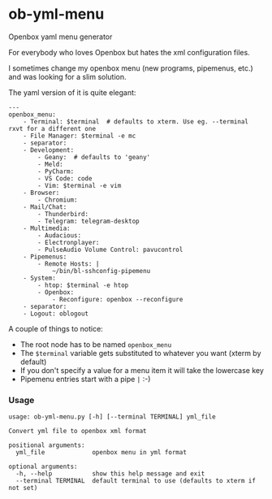# ob-yml-menu
Openbox yaml menu generator


For everybody who loves Openbox but hates the xml configuration files.

I sometimes change my openbox menu (new programs, pipemenus, etc.) and
was looking for a slim solution.

The yaml version of it is quite elegant:
```
---
openbox_menu:
    - Terminal: $terminal  # defaults to xterm. Use eg. --terminal rxvt for a different one
    - File Manager: $terminal -e mc
    - separator:
    - Development:
        - Geany:  # defaults to 'geany'
        - Meld:
        - PyCharm:
        - VS Code: code
        - Vim: $terminal -e vim
    - Browser:
        - Chromium:
    - Mail/Chat:
        - Thunderbird:
        - Telegram: telegram-desktop
    - Multimedia:
        - Audacious:
        - Electronplayer:
        - PulseAudio Volume Control: pavucontrol
    - Pipemenus:
        - Remote Hosts: |
            ~/bin/bl-sshconfig-pipemenu
    - System:
        - htop: $terminal -e htop
        - Openbox:
            - Reconfigure: openbox --reconfigure
    - separator:
    - Logout: oblogout
```

A couple of things to notice:
- The root node has to be named `openbox_menu`
- The `$terminal` variable gets substituted to whatever you want (xterm by default)
- If you don't specify a value for a menu item it will take the lowercase key
- Pipemenu entries start with a pipe `|` :-)


### Usage
```
usage: ob-yml-menu.py [-h] [--terminal TERMINAL] yml_file

Convert yml file to openbox xml format

positional arguments:
  yml_file             openbox menu in yml format

optional arguments:
  -h, --help           show this help message and exit
  --terminal TERMINAL  default terminal to use (defaults to xterm if not set)
```